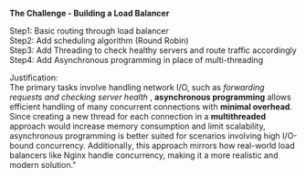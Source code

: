 **The Challenge - Building a Load Balancer**

Step1: Basic routing through load balancer  
Step2: Add scheduling algorithm (Round Robin)  
Step3: Add Threading to check healthy servers and route traffic accordingly  
Step4: Add Asynchronous programming in place of multi-threading  

Justification:  
The primary tasks involve handling network I/O, such as *forwarding requests and checking server health* , **asynchronous programming** allows efficient handling of many concurrent connections with **minimal overhead**. Since creating a new thread for each connection in a **multithreaded** approach would increase memory consumption and limit scalability, asynchronous programming is better suited for scenarios involving high I/O-bound concurrency. Additionally, this approach mirrors how real-world load balancers like Nginx handle concurrency, making it a more realistic and modern solution."
